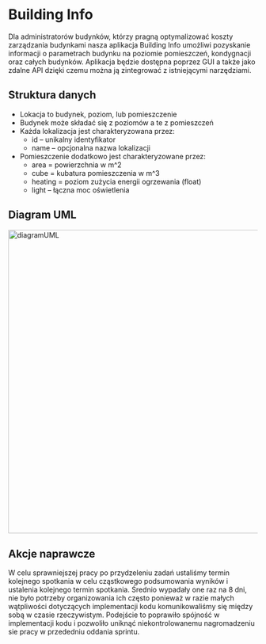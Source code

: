 # Building Info
Dla administratorów budynków, którzy pragną optymalizować koszty zarządzania budynkami  nasza aplikacja Building Info umożliwi pozyskanie informacji o parametrach budynku na poziomie pomieszczeń, kondygnacji oraz całych budynków. Aplikacja będzie dostępna poprzez GUI a także jako zdalne API dzięki czemu można ją zintegrować z istniejącymi narzędziami.


## Struktura danych 
- Lokacja to budynek, poziom, lub pomieszczenie
- Budynek może składać się z poziomów a te z pomieszczeń
- Każda lokalizacja jest charakteryzowana przez:
  - id – unikalny identyfikator
  - name – opcjonalna nazwa lokalizacji
- Pomieszczenie dodatkowo jest charakteryzowane przez:
  - area = powierzchnia w m^2
  - cube = kubatura pomieszczenia w m^3
  - heating = poziom zużycia energii ogrzewania (float)
  - light – łączna moc oświetlenia

## Diagram UML


<img width="613" alt="diagramUML" src="https://user-images.githubusercontent.com/67105405/150929486-7147201a-e139-4a9c-8121-c1a33dad9907.png">




## Akcje naprawcze
W celu sprawniejszej pracy po przydzeleniu zadań ustaliśmy termin kolejnego spotkania w celu cząstkowego podsumowania wyników i ustalenia kolejnego termin spotkania.
Średnio wypadały one raz na 8 dni, nie było potrzeby organizowania ich często ponieważ w razie małych wątpliwości dotyczących implementacji kodu komunikowaliśmy się między sobą w czasie rzeczywistym. Podejście to poprawiło spójność w implementacji kodu i pozwoliło uniknąć niekontrolowanemu nagromadzeniu sie pracy w przededniu oddania sprintu.

